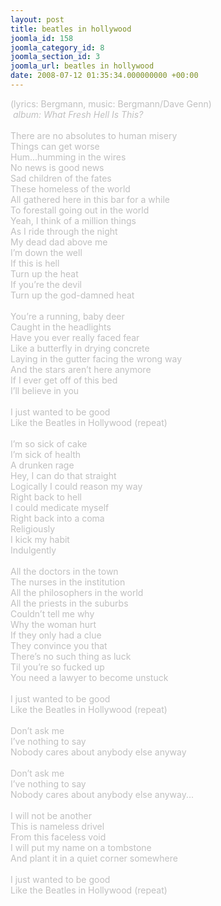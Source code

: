 ```yaml
---
layout: post
title: beatles in hollywood
joomla_id: 158
joomla_category_id: 8
joomla_section_id: 3
joomla_url: beatles in hollywood
date: 2008-07-12 01:35:34.000000000 +00:00
---
```

<span style="color: #c0c0c0">(lyrics: Bergmann, music: Bergmann/Dave Genn)<br />
&nbsp;<i>album: What Fresh Hell Is This?</i><br />
<br />
There are no absolutes to human misery<br />
Things can get worse<br />
Hum...humming in the wires<br />
No news is good news<br />
Sad children of the fates<br />
These homeless of the world<br />
All gathered here in this bar for a while<br />
To forestall going out in the world<br />
Yeah, I think of a million things<br />
As I ride through the night<br />
My dead dad above me<br />
I&rsquo;m down the well<br />
If this is hell<br />
Turn up the heat<br />
If you&rsquo;re the devil<br />
Turn up the god-damned heat<br />
<br />
You&rsquo;re a running, baby deer<br />
Caught in the headlights<br />
Have you ever really faced fear<br />
Like a butterfly in drying concrete<br />
Laying in the gutter facing the wrong way<br />
And the stars aren&rsquo;t here anymore<br />
If I ever get off of this bed<br />
I&rsquo;ll believe in you<br />
<br />
I just wanted to be good<br />
Like the Beatles in Hollywood (repeat)<br />
<br />
I&rsquo;m so sick of cake<br />
I&rsquo;m sick of health<br />
A drunken rage<br />
Hey, I can do that straight<br />
Logically I could reason my way<br />
Right back to hell<br />
I could medicate myself<br />
Right back into a coma<br />
Religiously<br />
I kick my habit<br />
Indulgently<br />
<br />
All the doctors in the town<br />
The nurses in the institution<br />
All the philosophers in the world<br />
All the priests in the suburbs<br />
Couldn&rsquo;t tell me why<br />
Why the woman hurt<br />
If they only had a clue<br />
They convince you that<br />
There&rsquo;s no such thing as luck<br />
Til you&rsquo;re so fucked up<br />
You need a lawyer to become unstuck<br />
<br />
I just wanted to be good<br />
Like the Beatles in Hollywood (repeat)<br />
<br />
Don&rsquo;t ask me<br />
I&rsquo;ve nothing to say<br />
Nobody cares about anybody else anyway<br />
<br />
</span><span style="color: #c0c0c0">
Don&rsquo;t ask me<br />
I&rsquo;ve nothing to say<br />
Nobody cares about anybody else anyway...</span><br />
<span style="color: #c0c0c0"><br />
I will not be another<br />
This is nameless drivel<br />
From this faceless void<br />
I will put my name on a tombstone<br />
And plant it in a quiet corner somewhere<br />
<br />
I just wanted to be good<br />
Like the Beatles in Hollywood (repeat)<br />
</span>
